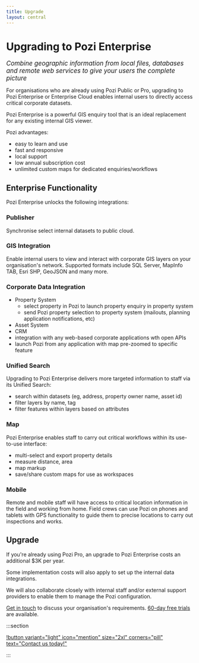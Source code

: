 ```yaml
---
title: Upgrade
layout: central
---
```


# Upgrading to Pozi Enterprise

*<big>Combine geographic information from local files, databases and remote web services to give your users the complete picture*</big>

For organisations who are already using Pozi Public or Pro, upgrading to Pozi Enterprise or Enterprise Cloud enables internal users to directly access critical corporate datasets.

Pozi Enterprise is a powerful GIS enquiry tool that is an ideal replacement for any existing internal GIS viewer.

Pozi advantages:

- easy to learn and use
- fast and responsive
- local support
- low annual subscription cost
- unlimited custom maps for dedicated enquiries/workflows

## Enterprise Functionality

Pozi Enterprise unlocks the following integrations:

### Publisher

Synchronise select internal datasets to public cloud.

### GIS Integration

Enable internal users to view and interact with corporate GIS layers on your organisation's network. Supported formats include SQL Server, MapInfo TAB, Esri SHP, GeoJSON and many more.

### Corporate Data Integration

- Property System
  - select property in Pozi to launch property enquiry in property system
  - send Pozi property selection to property system (mailouts, planning application notifications, etc)
- Asset System
- CRM
- integration with any web-based corporate applications wth open APIs
- launch Pozi from any application with map pre-zoomed to specific feature

### Unified Search

Upgrading to Pozi Enterprise delivers more targeted information to staff via its Unified Search:

- search within datasets (eg, address, property owner name, asset id)
- filter layers by name, tag
- filter features within layers based on attributes

### Map

Pozi Enterprise enables staff to carry out critical workflows within its use-to-use interface:

- multi-select and export property details
- measure distance, area
- map markup
- save/share custom maps for use as workspaces

### Mobile

Remote and mobile staff will have access to critical location information in the field and working from home. Field crews can use Pozi on phones and tablets with GPS functionality to guide them to precise locations to carry out inspections and works.

## Upgrade

If you're already using Pozi Pro, an upgrade to Pozi Enterprise costs an additional $3K per year.

Some implementation costs will also apply to set up the internal data integrations.

We will also collaborate closely with internal staff and/or external support providers to enable them to manage the Pozi configuration.

[Get in touch](/contact/) to discuss your organisation's requirements. [60-day free trials](/trial/) are available.

:::section

[!button variant="light" icon="mention" size="2xl" corners="pill" text="Contact us today!"](/contact/)

:::
